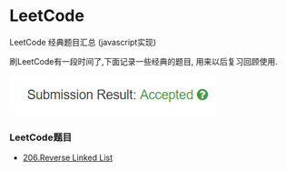 # LeetCode
LeetCode 经典题目汇总 (javascript实现)

刷LeetCode有一段时间了,下面记录一些经典的题目, 用来以后复习回顾使用.

![Alt text](./img/accepted.png)

### LeetCode题目
- [206.Reverse Linked List](./images/icon.png)